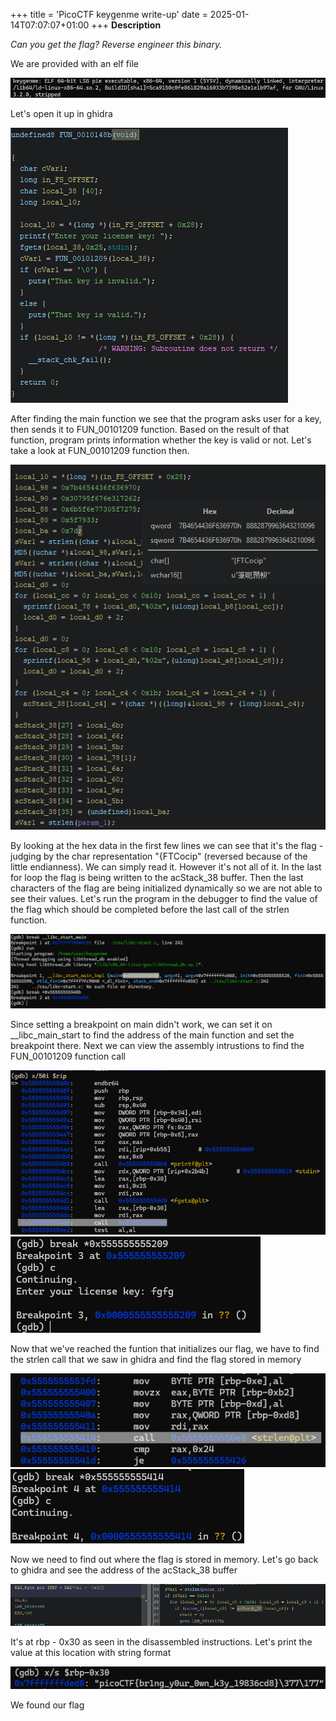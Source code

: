 +++
title = 'PicoCTF keygenme write-up'
date = 2025-01-14T07:07:07+01:00
+++
**Description**

*Can you get the flag?
Reverse engineer this binary.*

We are provided with an elf file

![alt](images/img1.png)

Let's open it up in ghidra

![alt](images/img2.png)

After finding the main function we see that the program asks user for a key, then sends it to FUN_00101209 function. Based on the result of that function, program prints information whether the key is valid or not.  Let's take a look at FUN_00101209 function then. 

![alt](images/img3.png)

By looking at the hex data in the first few lines we can see that it's the flag - judging by the char representation "{FTCocip" (reversed because of the little endianness). We can simply read it. However it's not all of it. In the last for loop the flag is being written to the acStack_38 buffer. Then the last characters of the flag are being initialized dynamically so we are not able to see their values. Let's run the program in the debugger to find the value of the flag which should be completed before the last call of the strlen function.

![alt](images/img4.png)

Since setting a breakpoint on main didn't work, we can set it on __libc_main_start to find the address of the main function and set the breakpoint there. Next we can view the assembly intrustions to find the FUN_00101209 function call

![alt](images/img5.png)
![alt](images/img6.png)

Now that we've reached the funtion that initializes our flag, we have to find the strlen call that we saw in ghidra and find the flag stored in memory

![alt](images/img7.png)
![alt](images/img8.png)

Now we need to find out where the flag is stored in memory. Let's go back to ghidra and see the address of the acStack_38 buffer 

![alt](images/img9.png)

It's at rbp - 0x30 as seen in the disassembled instructions. Let's print the value at this location with string format

![alt](images/img10.png)

We found our flag